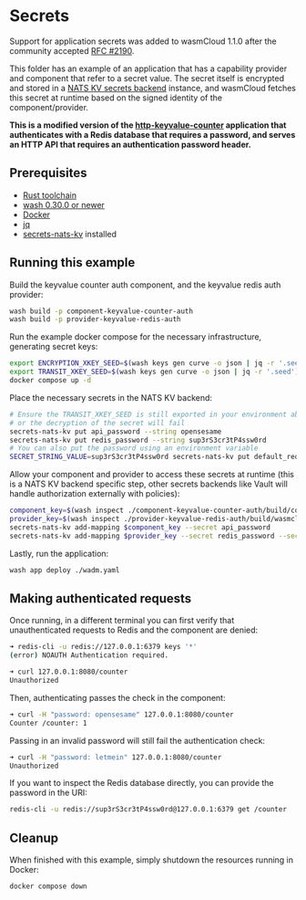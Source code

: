 # Secrets

Support for application secrets was added to wasmCloud 1.1.0 after the community accepted [RFC #2190](https://github.com/wasmCloud/wasmCloud/issues/2190).

This folder has an example of an application that has a capability provider and component that refer to a secret value. The secret itself is encrypted and stored in a [NATS KV secrets backend](../../../crates/secrets-nats-kv/) instance, and wasmCloud fetches this secret at runtime based on the signed identity of the component/provider.

**This is a modified version of the [http-keyvalue-counter](../../rust/components/http-keyvalue-counter/) application that authenticates with a Redis database that requires a password, and serves an HTTP API that requires an authentication password header.**

## Prerequisites

- [Rust toolchain](https://www.rust-lang.org/tools/install)
- [wash 0.30.0 or newer](https://wasmcloud.com/docs/installation)
- [Docker](https://www.docker.com/)
- [jq](https://jqlang.github.io/jq/download/)
- [secrets-nats-kv](../../../crates/secrets-nats-kv/) installed

## Running this example

Build the keyvalue counter auth component, and the keyvalue redis auth provider:

```bash
wash build -p component-keyvalue-counter-auth
wash build -p provider-keyvalue-redis-auth
```

Run the example docker compose for the necessary infrastructure, generating secret keys:

```bash
export ENCRYPTION_XKEY_SEED=$(wash keys gen curve -o json | jq -r '.seed')
export TRANSIT_XKEY_SEED=$(wash keys gen curve -o json | jq -r '.seed')
docker compose up -d
```

Place the necessary secrets in the NATS KV backend:

```bash
# Ensure the TRANSIT_XKEY_SEED is still exported in your environment above
# or the decryption of the secret will fail
secrets-nats-kv put api_password --string opensesame
secrets-nats-kv put redis_password --string sup3rS3cr3tP4ssw0rd
# You can also put the password using an environment variable
SECRET_STRING_VALUE=sup3rS3cr3tP4ssw0rd secrets-nats-kv put default_redis_password
```

Allow your component and provider to access these secrets at runtime (this is a NATS KV backend specific step, other secrets backends like Vault will handle authorization externally with policies):

```bash
component_key=$(wash inspect ./component-keyvalue-counter-auth/build/component_keyvalue_counter_auth_s.wasm -o json | jq -r '.component')
provider_key=$(wash inspect ./provider-keyvalue-redis-auth/build/wasmcloud-example-auth-kvredis.par.gz -o json | jq -r '.service')
secrets-nats-kv add-mapping $component_key --secret api_password
secrets-nats-kv add-mapping $provider_key --secret redis_password --secret default_redis_password
```

Lastly, run the application:

```bash
wash app deploy ./wadm.yaml
```

## Making authenticated requests

Once running, in a different terminal you can first verify that unauthenticated requests to Redis and the component are denied:

```bash
➜ redis-cli -u redis://127.0.0.1:6379 keys '*'
(error) NOAUTH Authentication required.

➜ curl 127.0.0.1:8080/counter
Unauthorized
```

Then, authenticating passes the check in the component:

```bash
➜ curl -H "password: opensesame" 127.0.0.1:8080/counter
Counter /counter: 1
```

Passing in an invalid password will still fail the authentication check:

```bash
➜ curl -H "password: letmein" 127.0.0.1:8080/counter
Unauthorized
```

If you want to inspect the Redis database directly, you can provide the password in the URI:

```bash
redis-cli -u redis://sup3rS3cr3tP4ssw0rd@127.0.0.1:6379 get /counter
```

## Cleanup

When finished with this example, simply shutdown the resources running in Docker:

```bash
docker compose down
```
